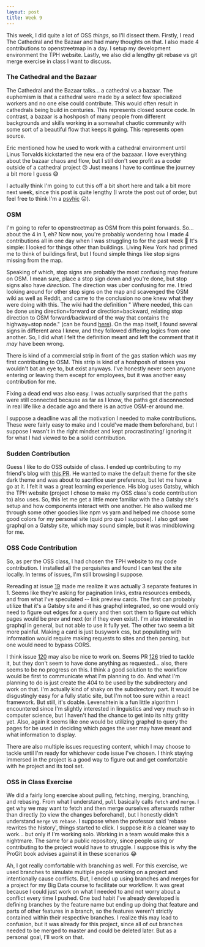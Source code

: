 ```yaml
---
layout: post
title: Week 9
---
```


This week, I did quite a lot of OSS *things*, so I'll dissect them. Firstly, I read The Cathedral and the Bazaar and had many thoughts on that. I also made 4 contributions to openstreetmap in a day. I setup my development environment the TPH website. Lastly, we also did a lengthy git rebase vs git merge exercise in class I want to discuss.

### The Cathedral and the Bazaar
The Cathedral and the Bazaar talks... a cathedral vs a bazaar. The euphemism is that a cathedral were made by a select few specialized workers and no one else could contribute. This would often result in cathedrals being build in centuries. This represents closed source code. In contrast, a bazaar is a hoshposh of many people from different backgrounds and skills working in a somewhat chaotic community with some sort of a beautiful flow that keeps it going. This represents open source.

Eric mentioned how he used to work with a cathedral environment until Linus Torvalds kickstarted the new era of the bazaaar. I love everything about the bazaar chaos and flow, but I still don't see profit as a coder outside of a cathedral project :cry: Just means I have to continue the journey a bit more I guess :sweat_smile:

I actually think I'm going to cut this off a bit short here and talk a bit more next week, since this post is quite lengthy (I wrote the post out of order, but feel free to think I'm a [](#spoiler "spoiler ->") [psyhic](https://www.youtube.com/watch?v=SBe9uvPKnKU) :stuck_out_tongue:).

### OSM
I'm going to refer to openstreetmap as OSM from this point forwards. So... about the 4 in 1, eh? Now now, you're probably wondering how I made 4 contributions all in one day when I was struggling to for the past week :eyes: It's simple: I looked for things other than buildings. Living New York had primed me to think of buildings first, but I found simple things like stop signs missing from the map.

Speaking of which, stop signs are probably the most confusing map feature on OSM. I mean sure, place a stop sign down and you're done, but stop signs also have *direction*. The direction was uber confusing for me. I tried looking around for other stop signs on the map and scavenged the OSM wiki as well as Reddit, and came to the conclusion no one knew what they were doing with this. The wiki had the definition " Where needed, this can be done using direction=forward or direction=backward, relating stop direction to OSM forward/backward of the way that contains the highway=stop node." (can be found [here](https://wiki.openstreetmap.org/wiki/Tag:highway%3Dstop)). On the map itself, I found several signs in different area I knew, and they followed differing logics from one another. So, I did what I felt the definition meant and left the comment that it *may* have been wrong.

There is kind of a commercial strip in front of the gas station which was my first contributing to OSM. This strip is kind of a hoshposh of stores you wouldn't bat an eye to, but exist anyways. I've honestly never seen anyone entering or leaving them except for employees, but it was another easy contribution for me.

Fixing a dead end was also easy. I was actually surprised that the paths were still connected because as far as I know, the paths got disconnected in real life like a decade ago and there is an active OSM-er around me.

I suppose a deadline was all the motivation I needed to make contributions. These were fairly easy to make and I could've made them beforehand, but I suppose I wasn't in the right mindset and kept procrastinating/ ignoring it for what I had viewed to be a solid contribution.

### Sudden Contribution
Guess I like to do OSS outside of class. I ended up contributing to my friend's blog with [this PR](https://github.com/Dreameh/wata-blog/pull/1). He wanted to make the default theme for the site dark theme and was about to sacrifice user preference, but let me have a go at it. I felt it was a great learning experience. His blog uses Gatsby, which the TPH website (project I chose to make my OSS class's code contribution to) also uses. So, this let me get a little more familiar with the a Gatsby site's setup and how components interact with one another. He also walked me through some other goodies like npm vs yarn and helped me choose some good colors for my personal site (quid pro quo I suppose). I also got see graphql on a Gatsby site, which may sound simple, but it was mindblowing for me.

### OSS Code Contribution
So, as per the OSS class, I had chosen the TPH website to my code contribution. I installed all the perquisites and found I can test the site locally. In terms of issues, I'm still browsing I suppose.

Rereading at issue [19](https://github.com/the-programmers-hangout/website/issues/18) made me realize it was actually 3 separate features in 1. Seems like they're asking for pagination links, extra resources embeds, and from what I've speculated -- link preview cards. The first can probably  utilize that it's a Gatsby site and it has graphql integrated, so one would only need to figure out edges for a query and then sort them to figure out which pages would be prev and next (or if they even exist). I'm also interested in graphql in general, but not able to use it fully yet. The other two seem a bit more painful. Making a card is just busywork css, but populating with information would require making requests to sites and then parsing, but one would need to bypass CORS.

I think issue [120](https://github.com/the-programmers-hangout/website/issues/120) may also be nice to work on. Seems PR [126](https://github.com/the-programmers-hangout/website/pull/126) tried to tackle it, but they don't seem to have done anything as requested... also, there seems to be no progress on this. I think a good solution to the workflow would be first to communicate what I'm planning to do. And what I'm planning to do is just create the 404 to be used by the subdirectory and work on that. I'm actually kind of shaky on the subdirectory part. It would be disgustingly easy for a fully static site, but I'm not too sure within a react framework. But still, it's doable. Levenshtein is a fun little algorithm I encountered since I'm slightly interested in linguistics and very much so in computer science, but I haven't had the chance to get into its nitty gritty yet. Also, again it seems like one would be utilizing graphql to query the pages for be used in deciding which pages the user may have meant and what information to display.

There are also multiple issues requesting content, which I may choose to tackle until I'm ready for whichever code issue I've chosen. I think staying immersed in the project is a good way to figure out and get comfortable with he project and its tool set.

### OSS in Class Exercise
We did a fairly long exercise about pulling, fetching, merging, branching, and rebasing. From what I understand, `pull` basically calls `fetch` and `merge`. I get why we may want to fetch and then merge ourselves afterwards rather than directly (to view the changes beforehand), but I honestly didn't understand `merge` vs `rebase`. I suppose when the professor said 'rebase rewrites the history', things started to click. I suppose it *is* a cleaner way to work... but only if I'm working solo. Working in a team would make this a nightmare. The same for a public repository, since people using or contributing to the project would have to struggle. I suppose this is why the ProGit book advises against it in these scenarios :joy:

Ah, I got really comfortable with branching as well. For this exercise, we used branches to simulate multiple people working on a project and intentionally cause conflicts. But, I ended up using branches and merges for a project for my Big Data course to facilitate our workflow. It was great because I could just work on what I needed to and not worry about a conflict every time I pushed. One bad habit I've already developed is defining branches by the feature name but ending up doing that feature and parts of other features in a branch, so the features  weren't strictly contained within their respective branches. I realize this may lead to confusion, but it was already for this project, since all of out branches needed to be merged to master and could be deleted later. But as a personal goal, I'll work on that.
